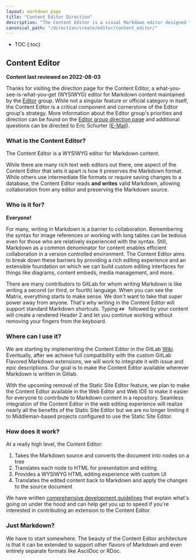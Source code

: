 ```yaml
---
layout: markdown_page
title: "Content Editor Direction"
description: "The Content Editor is a visual Markdown editor designed to make contribution easy for everyone"
canonical_path: "/direction/create/editor/content_editor/"
---
```


- TOC
{:toc}

## Content Editor

**Content last reviewed on 2022-08-03**

Thanks for visiting the direction page for the Content Editor, a what-you-see-is-what-you-get (WYSIWYG) editor for Markdown content maintained by the [Editor](/handbook/product/categories/#editor-group) group. While not a singular feature or official category in itself, the Content Editor is a critical component and cornerstone of the Editor group's strategy. More information about the Editor group's priorities and direction can be found on the [Editor group direction page](/direction/create/editor/) and additional questions can be directed to Eric Schurter ([E-Mail](mailto:eschurter@gitlab.com)).

### What is the Content Editor?

The Content Editor is a WYSIWYG editor for Markdown content. 

While there are many rich text web editors out there, one aspect of the Content Editor that sets it apart is how it preserves the Markdown format. While others use intermediate file formats or require saving changes to a database, the Content Editor reads **and writes** valid Markdown, allowing collaboration from any editor and preserving the Markdown source. 

### Who is it for?

**Everyone!**

For many, writing in Markdown is a barrier to collaboration. Remembering the syntax for image references or working with long tables can be tedious even for those who are relatively experienced with the syntax. Still, Markdown as a common denominator for content enables efficient collaboration in a version controlled environment. The Content Editor aims to break down these barriers by providing a rich editing experience and an extensible foundation on which we can build custom editing interfaces for things like diagrams, content embeds, media management, and more.

There are many contributors to GitLab for whom writing Markdown is like writing a second (or third, or fourth) language. When you can see the Matrix, everything starts to make sense. We don't want to take that super power away from anyone. That's why writing in the Content Editor will support standard Markdown shortcuts. Typing `## ` followed by your content will create a rendered Header 2 and let you continue working without removing your fingers from the keyboard.

### Where can I use it?

We are starting by implementing the Content Editor in the GitLab [Wiki](/direction/create/editor/wiki/). Eventually, after we achieve full compatibility with the custom GitLab Flavored Markdown extensions, we will work to integrate it with issue and epic descriptions. Our goal is to make the Content Editor available wherever Markdown is written in Gitlab.

With the upcoming removal of the Static Site Editor feature, we plan to make the Content Editor available in the Web Editor and Web IDE to make it easier for everyone to contribute to Markdown content in a repository. Seamless integration of the Content Editor in the web editing experience will realize nearly all the benefits of the Static Site Editor but we are no longer limiting it to Middleman-based projects configured to use the Static Site Editor. 

### How does it work? 

At a really high level, the Content Editor:

1. Takes the Markdown source and converts the document into nodes on a tree
2. Translates each node to HTML for presentation and editing
3. Provides a WYSIWYG HTML editing experience with custom UI
4. Translates the edited content back to Markdown and apply the changes to the source document 

We have written [comprehensive development guidelines](https://docs.gitlab.com/ee/development/fe_guide/content_editor.html) that explain what's going on under the hood and can help get you up to speed if you're interested in contributing an extension to the Content Editor. 

### Just Markdown?

We have to start somewhere. The beauty of the Content Editor architecture is that it can be extended to support other flavors of Markdown and even entirely separate formats like AsciiDoc or RDoc.
